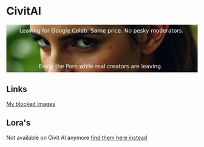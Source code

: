 # CivitAI

![leaving](blocked/banner2.jpeg)

## Links

[My blocked images](blocked)

## Lora's

Not available on Civit AI anymore [find them here instead](../FLUX)

